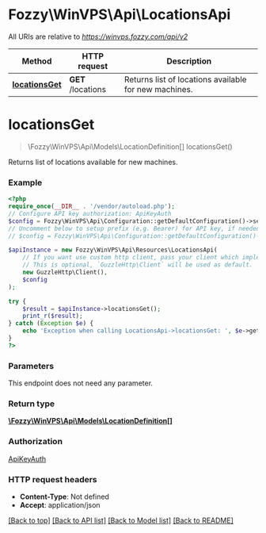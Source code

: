 # Fozzy\WinVPS\Api\LocationsApi

All URIs are relative to *https://winvps.fozzy.com/api/v2*

Method | HTTP request | Description
------------- | ------------- | -------------
[**locationsGet**](LocationsApi.md#locationsget) | **GET** /locations | Returns list of locations available for new machines.

# **locationsGet**
> \Fozzy\WinVPS\Api\Models\LocationDefinition[] locationsGet()

Returns list of locations available for new machines.

### Example
```php
<?php
require_once(__DIR__ . '/vendor/autoload.php');
// Configure API key authorization: ApiKeyAuth
$config = Fozzy\WinVPS\Api\Configuration::getDefaultConfiguration()->setApiKey('Api-Key', 'YOUR_API_KEY');
// Uncomment below to setup prefix (e.g. Bearer) for API key, if needed
// $config = Fozzy\WinVPS\Api\Configuration::getDefaultConfiguration()->setApiKeyPrefix('Api-Key', 'Bearer');

$apiInstance = new Fozzy\WinVPS\Api\Resources\LocationsApi(
    // If you want use custom http client, pass your client which implements `GuzzleHttp\ClientInterface`.
    // This is optional, `GuzzleHttp\Client` will be used as default.
    new GuzzleHttp\Client(),
    $config
);

try {
    $result = $apiInstance->locationsGet();
    print_r($result);
} catch (Exception $e) {
    echo 'Exception when calling LocationsApi->locationsGet: ', $e->getMessage(), PHP_EOL;
}
?>
```

### Parameters
This endpoint does not need any parameter.

### Return type

[**\Fozzy\WinVPS\Api\Models\LocationDefinition[]**](../Model/LocationDefinition.md)

### Authorization

[ApiKeyAuth](../../README.md#ApiKeyAuth)

### HTTP request headers

 - **Content-Type**: Not defined
 - **Accept**: application/json

[[Back to top]](#) [[Back to API list]](../../README.md#documentation-for-api-endpoints) [[Back to Model list]](../../README.md#documentation-for-models) [[Back to README]](../../README.md)

